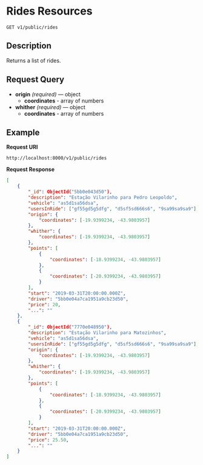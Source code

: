 # Rides Resources

    GET v1/public/rides

## Description
Returns a list of rides.

## Request Query

- **origin** _(required)_ — object
    - **coordinates** - array of numbers
- **whither** _(required)_ — object
    - **coordinates** - array of numbers

## Example
**Request URI**

    http://localhost:8000/v1/public/rides

**Request Response**
``` json
[
    {
        "_id": ObjectId("5bb0e043d50"),
        "description": "Estação Vilarinho para Pedro Leopoldo",
        "vehicle": "as5d1sa56dsa",
        "usersInRide": ["gf55gd5g5dfg", "d5sf5sd666s6", "9sa99sa9sa9"],
        "origin": {
            "coordinates": [-19.9399234, -43.9803957]
        },
        "whither": {
            "coordinates": [-19.9399234, -43.9803957]
        },
        "points": [
            {
                "coordinates": [-18.9399234, -43.9803957]
            },
            {
                "coordinates": [-20.9399234, -43.9803957]
            }
        ],
        "start": "2019-03-31T20:00:00.000Z",
        "driver": "5bb0e04a7ca1951a9cb23d50",
        "price": 20,
        "...": ""
    },
    {
        "_id": ObjectId("7770e048950"),
        "description": "Estação Vilarinho para Matozinhos",
        "vehicle": "as5d1sa56dsa",
        "usersInRide": ["gf55gd5g5dfg", "d5sf5sd666s6", "9sa99sa9sa9"],
        "origin": {
            "coordinates": [-19.9399234, -43.9803957]
        },
        "whither": {
            "coordinates": [-19.9399234, -43.9803957]
        },
        "points": [
            {
                "coordinates": [-18.9399234, -43.9803957]
            },
            {
                "coordinates": [-20.9399234, -43.9803957]
            }
        ],
        "start": "2019-03-31T20:00:00.000Z",
        "driver": "5bb0e04a7ca1951a9cb23d50",
        "price": 25.50,
        "...": ""
    }
]
```